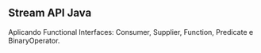 ## Stream API Java

Aplicando Functional Interfaces: Consumer, Supplier, Function, Predicate e BinaryOperator.
